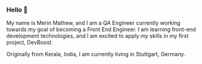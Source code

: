 ### Hello 👋

My name is Merin Mathew, and I am a QA Engineer currently working towards my goal of becoming a Front End Engineer. I am learning front-end development technologies, and I am excited to apply my skills in my first project, DevBoost.

Originally from Kerala, India, I am currently living in Stuttgart, Germany.
